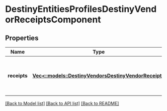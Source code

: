 # DestinyEntitiesProfilesDestinyVendorReceiptsComponent

## Properties
Name | Type | Description | Notes
------------ | ------------- | ------------- | -------------
**receipts** | [**Vec<::models::DestinyVendorsDestinyVendorReceipt>**](Destiny.Vendors.DestinyVendorReceipt.md) | The receipts for refundable purchases made at a vendor. | [optional] [default to null]

[[Back to Model list]](../README.md#documentation-for-models) [[Back to API list]](../README.md#documentation-for-api-endpoints) [[Back to README]](../README.md)


